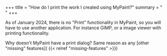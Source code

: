 +++
title = "How do I print the work I created using MyPaint?"
summary = " "
+++

As of January 2024, there is no "Print" functionality in MyPaint, so you will have
to use another application. For instance GIMP, or a image viewer with printing functionality.

Why doesn't MyPaint have a print dialog? Same reason as any [other "missing" features](
{{< relref "missing-features" >}})
